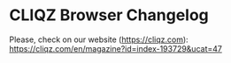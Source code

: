 # CLIQZ Browser Changelog

Please, check on our website (https://cliqz.com):
https://cliqz.com/en/magazine?id=index-193729&ucat=47
